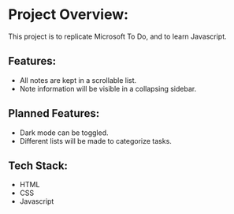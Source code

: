# Project Overview:

This project is to replicate Microsoft To Do, and to learn Javascript.

## Features:

- All notes are kept in a scrollable list. 
- Note information will be visible in a collapsing sidebar.

## Planned Features:

- Dark mode can be toggled.
- Different lists will be made to categorize tasks.

## Tech Stack:

- HTML
- CSS
- Javascript

